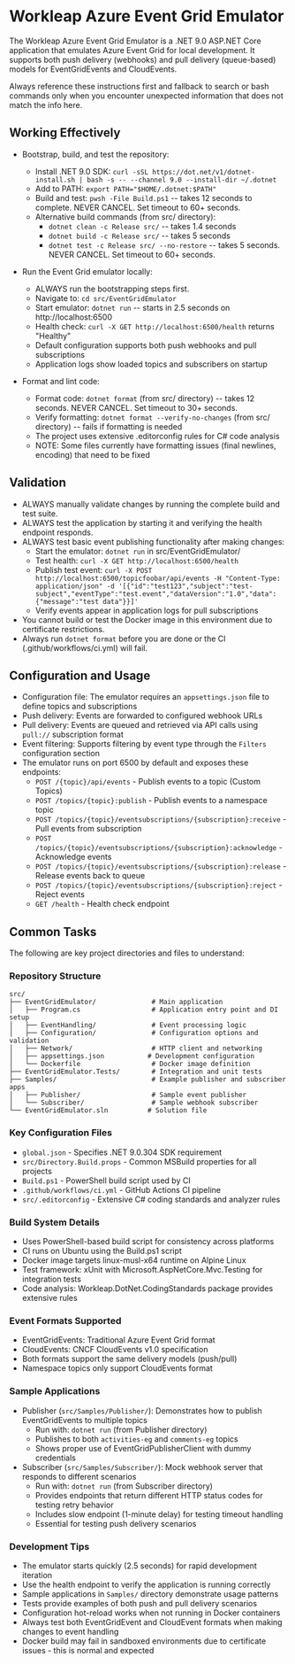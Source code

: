 # Workleap Azure Event Grid Emulator

The Workleap Azure Event Grid Emulator is a .NET 9.0 ASP.NET Core application that emulates Azure Event Grid for local development. It supports both push delivery (webhooks) and pull delivery (queue-based) models for EventGridEvents and CloudEvents.

Always reference these instructions first and fallback to search or bash commands only when you encounter unexpected information that does not match the info here.

## Working Effectively

- Bootstrap, build, and test the repository:
  - Install .NET 9.0 SDK: `curl -sSL https://dot.net/v1/dotnet-install.sh | bash -s -- --channel 9.0 --install-dir ~/.dotnet`
  - Add to PATH: `export PATH="$HOME/.dotnet:$PATH"`
  - Build and test: `pwsh -File Build.ps1` -- takes 12 seconds to complete. NEVER CANCEL. Set timeout to 60+ seconds.
  - Alternative build commands (from src/ directory):
    - `dotnet clean -c Release src/` -- takes 1.4 seconds
    - `dotnet build -c Release src/` -- takes 5 seconds  
    - `dotnet test -c Release src/ --no-restore` -- takes 5 seconds. NEVER CANCEL. Set timeout to 60+ seconds.

- Run the Event Grid emulator locally:
  - ALWAYS run the bootstrapping steps first.
  - Navigate to: `cd src/EventGridEmulator`
  - Start emulator: `dotnet run` -- starts in 2.5 seconds on http://localhost:6500
  - Health check: `curl -X GET http://localhost:6500/health` returns "Healthy"
  - Default configuration supports both push webhooks and pull subscriptions
  - Application logs show loaded topics and subscribers on startup

- Format and lint code:
  - Format code: `dotnet format` (from src/ directory) -- takes 12 seconds. NEVER CANCEL. Set timeout to 30+ seconds.
  - Verify formatting: `dotnet format --verify-no-changes` (from src/ directory) -- fails if formatting is needed
  - The project uses extensive .editorconfig rules for C# code analysis
  - NOTE: Some files currently have formatting issues (final newlines, encoding) that need to be fixed

## Validation

- ALWAYS manually validate changes by running the complete build and test suite.
- ALWAYS test the application by starting it and verifying the health endpoint responds.
- ALWAYS test basic event publishing functionality after making changes:
  - Start the emulator: `dotnet run` in src/EventGridEmulator/
  - Test health: `curl -X GET http://localhost:6500/health`
  - Publish test event: `curl -X POST http://localhost:6500/topicfoobar/api/events -H "Content-Type: application/json" -d '[{"id":"test123","subject":"test-subject","eventType":"test.event","dataVersion":"1.0","data":{"message":"test data"}}]'`
  - Verify events appear in application logs for pull subscriptions
- You cannot build or test the Docker image in this environment due to certificate restrictions.
- Always run `dotnet format` before you are done or the CI (.github/workflows/ci.yml) will fail.

## Configuration and Usage

- Configuration file: The emulator requires an `appsettings.json` file to define topics and subscriptions
- Push delivery: Events are forwarded to configured webhook URLs
- Pull delivery: Events are queued and retrieved via API calls using `pull://` subscription format
- Event filtering: Supports filtering by event type through the `Filters` configuration section
- The emulator runs on port 6500 by default and exposes these endpoints:
  - `POST /{topic}/api/events` - Publish events to a topic (Custom Topics)
  - `POST /topics/{topic}:publish` - Publish events to a namespace topic
  - `POST /topics/{topic}/eventsubscriptions/{subscription}:receive` - Pull events from subscription
  - `POST /topics/{topic}/eventsubscriptions/{subscription}:acknowledge` - Acknowledge events
  - `POST /topics/{topic}/eventsubscriptions/{subscription}:release` - Release events back to queue
  - `POST /topics/{topic}/eventsubscriptions/{subscription}:reject` - Reject events
  - `GET /health` - Health check endpoint

## Common Tasks

The following are key project directories and files to understand:

### Repository Structure
```
src/
├── EventGridEmulator/              # Main application
│   ├── Program.cs                  # Application entry point and DI setup
│   ├── EventHandling/              # Event processing logic
│   ├── Configuration/              # Configuration options and validation  
│   ├── Network/                    # HTTP client and networking
│   ├── appsettings.json           # Development configuration
│   └── Dockerfile                  # Docker image definition
├── EventGridEmulator.Tests/        # Integration and unit tests
├── Samples/                        # Example publisher and subscriber apps
│   ├── Publisher/                  # Sample event publisher
│   └── Subscriber/                 # Sample webhook subscriber
└── EventGridEmulator.sln          # Solution file
```

### Key Configuration Files
- `global.json` - Specifies .NET 9.0.304 SDK requirement
- `src/Directory.Build.props` - Common MSBuild properties for all projects
- `Build.ps1` - PowerShell build script used by CI
- `.github/workflows/ci.yml` - GitHub Actions CI pipeline
- `src/.editorconfig` - Extensive C# coding standards and analyzer rules

### Build System Details
- Uses PowerShell-based build script for consistency across platforms
- CI runs on Ubuntu using the Build.ps1 script
- Docker image targets linux-musl-x64 runtime on Alpine Linux
- Test framework: xUnit with Microsoft.AspNetCore.Mvc.Testing for integration tests
- Code analysis: Workleap.DotNet.CodingStandards package provides extensive rules

### Event Formats Supported
- EventGridEvents: Traditional Azure Event Grid format
- CloudEvents: CNCF CloudEvents v1.0 specification
- Both formats support the same delivery models (push/pull)
- Namespace topics only support CloudEvents format

### Sample Applications
- Publisher (`src/Samples/Publisher/`): Demonstrates how to publish EventGridEvents to multiple topics
  - Run with: `dotnet run` (from Publisher directory)
  - Publishes to both `activities-eg` and `comments-eg` topics
  - Shows proper use of EventGridPublisherClient with dummy credentials
- Subscriber (`src/Samples/Subscriber/`): Mock webhook server that responds to different scenarios
  - Run with: `dotnet run` (from Subscriber directory)
  - Provides endpoints that return different HTTP status codes for testing retry behavior
  - Includes slow endpoint (1-minute delay) for testing timeout handling
  - Essential for testing push delivery scenarios

### Development Tips
- The emulator starts quickly (2.5 seconds) for rapid development iteration
- Use the health endpoint to verify the application is running correctly
- Sample applications in `Samples/` directory demonstrate usage patterns
- Tests provide examples of both push and pull delivery scenarios
- Configuration hot-reload works when not running in Docker containers
- Always test both EventGridEvent and CloudEvent formats when making changes to event handling
- Docker build may fail in sandboxed environments due to certificate issues - this is normal and expected